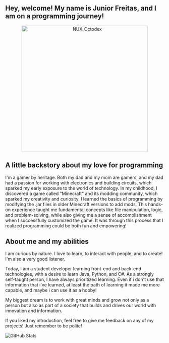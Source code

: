 ## Hey, welcome! My name is Junior Freitas, and I am on a programming journey! ##

<div style="text-align: center;">
  <img src="https://github.com/user-attachments/assets/dd494af1-3d71-4ad1-9cbb-a96af718b0a3" alt="NUX_Octodex" width="400px">
</div>

## A little backstory about my love for programming ##

I'm a gamer by heritage. Both my dad and my mom are gamers, and my dad had a passion for working with electronics and building circuits, which sparked my early exposure to the world of technology. In my childhood, I discovered a game called "Minecraft" and its modding community, which sparked my creativity and curiosity. I learned the basics of programming by modifying the .jar files in older Minecraft versions to add mods. This hands-on experience taught me fundamental concepts like file manipulation, logic, and problem-solving, while also giving me a sense of accomplishment when I successfully customized the game. It was through this process that I realized programming could be both fun and empowering!

## About me and my abilities ##

I am curious by nature. I love to learn, to interact with people, and to create! I'm also a very good listener.

Today, I am a student developer learning front-end and back-end technologies, with a desire to learn Java, Python, and C#. As a strongly self-taught person, I have always prioritized learning. Even if i don't use that information that i've learned, at least the path of learning it made me more capable, and maybe i can use it as a hobby!

My biggest dream is to work with great minds and grow not only as a person but also as part of a society that builds and drives our world with innovation and information.

 If you liked my introduction, feel free to give me feedback on any of my projects! Just remember to be polite!

![GitHub Stats](https://github-readme-stats.vercel.app/api?username=FreNior&show_icons=true)



<!--
**FreNior/FreNior** is a ✨ _special_ ✨ repository because its `README.md` (this file) appears on your GitHub profile.

Here are some ideas to get you started:

- 🔭 I’m currently working on ...
- 🌱 I’m currently learning ...
- 👯 I’m looking to collaborate on ...
- 🤔 I’m looking for help with ...
- 💬 Ask me about ...
- 📫 How to reach me: ...
- 😄 Pronouns: ...
- ⚡ Fun fact: ...
-->

